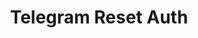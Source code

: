 ---
title: Telegram Reset Auth
excerpt: Resets Telegram authorizations.
api:
  file: lolzteam-public-api-market.json
  operationId: accountsManaging.telegramResetAuth
deprecated: false
hidden: false
metadata:
  title: ''
  description: ''
  robots: index
next:
  description: ''
---